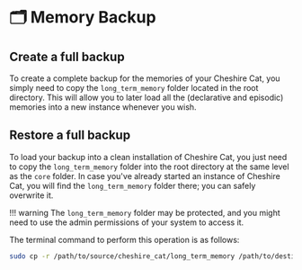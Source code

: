 # &#128450;&#65039; Memory Backup

## Create a full backup

To create a complete backup for the memories of your Cheshire Cat, you simply need to copy the `long_term_memory` folder located in the root directory. This will allow you to later load all the (declarative and episodic) memories into a new instance whenever you wish.   

## Restore a full backup

To load your backup into a clean installation of Cheshire Cat, you just need to copy the `long_term_memory` folder into the root directory at the same level as the `core` folder. In case you've already started an instance of Cheshire Cat, you will find the `long_term_memory` folder there; you can safely overwrite it.

!!! warning
    The `long_term_memory` folder may be protected, and you might need to use the admin permissions of your system to access it.

The terminal command to perform this operation is as follows:

```bash
sudo cp -r /path/to/source/cheshire_cat/long_term_memory /path/to/destination/cheshire_cat
```